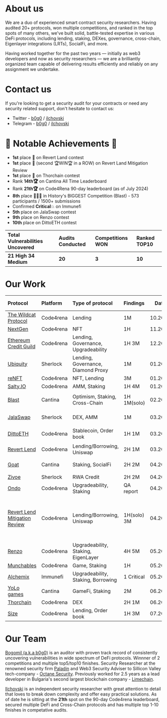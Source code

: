# About us

We are a duo of experienced smart contract security researchers. Having audited 20+ protocols, won multiple competitions, and ranked in the top spots of many others, we've built solid, battle-tested expertise in various DeFi protocols, including lending, staking, DEXes, governance, cross-chain, Eigenlayer integrations (LRTs), SocialFi, and more.

Having worked together for the past two years — initially as web3 developers and now as security researchers — we are a brilliantly organized team capable of delivering results efficiently and reliably on any assignment we undertake.

# Contact us
If you're looking to get a security audit for your contracts or need any security related support, don't hesitate to contact us:
- Twitter - [b0g0](https://x.com/xb0g0) / [ilchovski](https://x.com/ilchovski98)
- Telegram - [b0g0](https://t.me/xb0g0) / [ilchovski](https://t.me/ilchovski)

# 🥇 Notable Achievements 🥇
- **1st** place 🥇 on Revert Land contest
- **1st** place 🥇 (second 🏆WIN🏆 in a ROW) on Revert Land Mitigation Review
- **1st** place 🥇 on Thorchain contest
- Rank **14th🏆** on Cantina All Time Leaderboard
- Rank **21th🏆** on Code4Rena 90-day leaderboard (as of July 2024)
- **8th** place 🏅🏅🏅 in History's BIGGEST Competition (Blast) - 573 participants / 1500+ submissions
- Confirmed **Critical**💥 on Immunefi
- **5th** place on JalaSwap contest
- **9th** place on Renzo contest
- **10th** place on DittoETH contest

<!-- ### Stats Summary -->

| Total Vulnerabilities Uncovered  | Audits Conducted  | Competitions WON | Ranked TOP10 
| :------------ | :------------| :------------ | :------------ |
|**21 High** **34 Medium** |**20** | **3** |**10**|


# Our Work

| Protocol                                                                  | Platform  | Type of protocol              | Findings| Date | My report|Info                                                                                     |
| :----------------------------------------------------------------------- | :-------- | :---------------------------- | :------------------------- |--- |:--------------------------------------------------------------------------------------------- |-------------------------| 
| [The Wildcat Protocol](https://code4rena.com/audits/2023-10-the-wildcat-protocol#top)  | Code4rena  | Lending              | 1M  | 10.2023             | [Open](./audits/contests/Code4rena/WildCat.md)| 
| [NextGen](https://code4rena.com/audits/2023-10-nextgen#top)  | Code4rena  | NFT              | 1H  | 11.2023             | [Open](./audits/contests/Code4rena/NextGen.md)| 
| [Ethereum Credit Guild](https://code4rena.com/audits/2023-12-ethereum-credit-guild#top)  | Code4rena  | Lending, Governance, Upgradeability             | 1H 3M  | 12.2023           | [Open](./audits/contests/Code4rena/ETHEREUM_CREDIT_GUILD.md) |
| [Ubiquity](https://audits.sherlock.xyz/audits/contests/138)  | Sherlock  | Lending, Governance, Diamond Proxy              |1M  | 01.2024            | [Open](./audits/contests/Sherlock/Ubiquity.md) | ranked **9th** out of **257**
| [reNFT](https://code4rena.com/audits/2024-01-renft#top)  | Code4rena  | NFT, Lending              | 3M  | 01.2024            | [Open](./audits/contests/Code4rena/reNFT_.md) |
| [Salty.IO](https://code4rena.com/audits/2024-01-saltyio#top)  | Code4rena  | AMM, Staking              | 1H 4M  | 01.2024            | [Open](./audits/contests/Code4rena/Salty.md) |
| [Blast](https://cantina.xyz/competitions/c90131b4-5c7c-4ebc-a1f3-8002d219bfe0)  | Cantina  | Optimism, Staking, Cross-Chain              | 1H 1M(solo)  | 02.2024            | Private Report | Ranked 🎖️**8th** out of **573**🎖️
| [JalaSwap](https://audits.sherlock.xyz/audits/contests/233)  | Sherlock  | DEX, AMM        | 1M  | 03.2024            | [Open](./audits/contests/Sherlock/JalaSwap.md) | Shared the 🎖️ **5th** spot
| [DittoETH](https://code4rena.com/audits/2024-03-dittoeth#top)  | Code4rena  | Stablecoin, Order book              | 1H 1M  | 03.2024             | [Open](./audits/contests/Code4rena/DittoETH.md)| Ranked **Top 10** ⭐️
| [Revert Lend](https://code4rena.com/audits/2024-03-revert-lend#top)  | Code4rena  | Lending/Borrowing, Uniswap        | 2H 1M  | 03.2024            | [Open](./audits/contests/Code4rena/Revert.md) | Ranked **1st** 🥇
| [Goat](https://cantina.xyz/competitions/f214cf86-cc80-40c0-a70b-e9bb25d7ac80)  | Cantina  | Staking, SocialFi        | 2H 2M  | 04.2024            | Private Report | Ranked **Top 10** ⭐️
| [Zivoe](https://audits.sherlock.xyz/contests/280)  | Sherlock  | RWA Credit              | 2H 2M  | 04.2024             | [Open](./audits/contests/Sherlock/Zivoe.md)| 
| [Ondo](https://code4rena.com/audits/2024-03-ondo-finance#top)  | Code4rena  | Upgradeability, Staking        | QA report  | 04.2024            | [Open](https://github.com/code-423n4/2024-03-ondo-finance-findings/issues/134) |
| [Revert Lend Mitigation Review](https://code4rena.com/audits/2024-04-revert-lend-mitigation-review#top)  | Code4rena  | Lending/Borrowing, Uniswap | 1H(solo) 3M  | 04.2024            | [Open](./audits/contests/Code4rena/Revert_Mitigation.md) | Ranked **1st** 🥇 / Found **80%** of newly introduced vulnerabilities / Found the only **HIGH**
| [Renzo](https://code4rena.com/audits/2024-04-renzo#top)  | Code4rena  | Upgradeability, Staking, EigenLayer  | 4H 5M  | 05.2024            | [Open](./audits/contests/Code4rena/Renzo.md) | Ranked **9th** ⭐️
| [Munchables](https://code4rena.com/audits/2024-05-munchables#top)  | Code4rena  | Game, Staking  | 1H  | 05.2024            | [Open](./audits/contests/Code4rena/Munchables.md) | 
| [Alchemix](https://immunefi.com/boost/alchemix-boost/)  | Immunefi  | Upgradeability, Staking, Borrowing  | 1 Critical  | 05.2024            | [Open](./audits/contests/Immunefi/Alchemix.MD) | Found a **Critical** 💥
| [YoLo games](https://cantina.xyz/competitions/a2c3cc6a-e384-495f-9751-5d7e657bc219)  | Cantina  | GameFi, Staking  | 2M  | 06.2024            | Private Report | Ranked **9th** ⭐️
| [Thorchain](https://code4rena.com/audits/2024-06-thorchain#top)  | Code4rena  | DEX  | 2H 1M  | 06.2024            | [Open](./audits/contests/Code4rena/Thorchain.md) | Ranked **1st** 🥇
| [Size](https://code4rena.com/audits/2024-06-size#top)  | Code4rena  | Lending, Order book  | 1H 3M  | 07.2024            | [Open](./audits/contests/Code4rena/Size.md) |

# Our Team

[Bogomil (a.k.a b0g0)](https://github.com/BogoCvetkov/portfolio) is an auditor with proven track record of consistently uncovering vulnerabilities in wide spectrum of DeFi protocols. Winnner of 2 competitions and multiple top5/top10 finishes. Security Researcher at the renowned security firm [Paladin](https://paladinsec.co/) and Web3 Security Adviser to Sillicon Valley tech-company - [Octane Security](https://www.octane.security/). Previously worked for 2.5 years as a lead developer in Bulgaria's second largest blockchain company - [Limechain](https://limechain.tech/).

[Ilchovski](https://github.com/ilchovski98/portfolio) is an independent security researcher with great attention to detail that loves to break down complexity and offer easy practical solutions. As of date he is sitting at the **21th** spot on the 90-day Code4rena leaderboard, secured multiple DeFi and Cross-Chain protocols and has multiple top 1-10 finishes in competative audits.
